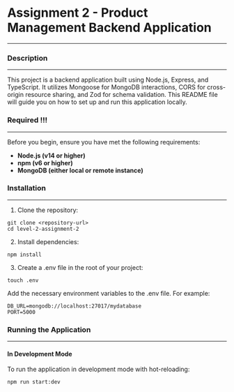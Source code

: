 # Assignment 2 - Product Management Backend Application
***

### Description
***

This project is a backend application built using Node.js, Express, and TypeScript. It utilizes Mongoose for MongoDB interactions, CORS for cross-origin resource sharing, and Zod for schema validation. This README file will guide you on how to set up and run this application locally.

### Required !!!
***

Before you begin, ensure you have met the following requirements:

- **Node.js (v14 or higher)**
- **npm (v6 or higher)**
- **MongoDB (either local or remote instance)**

### Installation
***

1. Clone the repository:

```
git clone <repository-url>
cd level-2-assignment-2
```

2. Install dependencies:

```
npm install
```

3. Create a .env file in the root of your project:

```
touch .env
```

Add the necessary environment variables to the .env file. For example:

```
DB_URL=mongodb://localhost:27017/mydatabase
PORT=5000
```

### Running the Application
***

#### In Development Mode

To run the application in development mode with hot-reloading:

```
npm run start:dev
```
